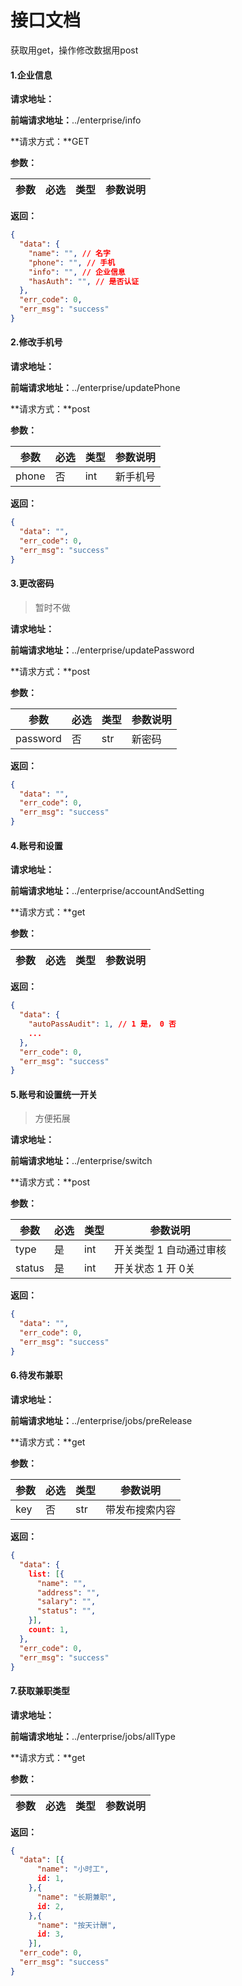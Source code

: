 # 接口文档

获取用get，操作修改数据用post

#### 1.企业信息

>

**请求地址：**

**前端请求地址：**../enterprise/info

**请求方式：**GET

**参数：**

| 参数 | 必选 | 类型 | 参数说明 |
| ---- | ---- | ---- | -------- |

**返回：**

```json
{
  "data": {
    "name": "", // 名字
    "phone": "", // 手机
    "info": "", // 企业信息
    "hasAuth": "", // 是否认证
  },
  "err_code": 0,
  "err_msg": "success"
}
```

#### 2.修改手机号

>

**请求地址：**

**前端请求地址：**../enterprise/updatePhone

**请求方式：**post

**参数：**

| 参数 | 必选 | 类型 | 参数说明 |
| ---- | ---- | ---- | -------- |
| phone         | 否   | int    | 新手机号     |

**返回：**

```json
{
  "data": "",
  "err_code": 0,
  "err_msg": "success"
}
```

#### 3.更改密码

> 暂时不做

**请求地址：**

**前端请求地址：**../enterprise/updatePassword

**请求方式：**post

**参数：**

| 参数 | 必选 | 类型 | 参数说明 |
| ---- | ---- | ---- | -------- |
| password         | 否   | str    | 新密码     |

**返回：**

```json
{
  "data": "",
  "err_code": 0,
  "err_msg": "success"
}
```

#### 4.账号和设置

>

**请求地址：**

**前端请求地址：**../enterprise/accountAndSetting

**请求方式：**get

**参数：**

| 参数 | 必选 | 类型 | 参数说明 |
| ---- | ---- | ---- | -------- |

**返回：**

```json
{
  "data": {
    "autoPassAudit": 1, // 1 是， 0 否
    ...
  },
  "err_code": 0,
  "err_msg": "success"
}
```

#### 5.账号和设置统一开关

> 方便拓展

**请求地址：**

**前端请求地址：**../enterprise/switch

**请求方式：**post

**参数：**

| 参数 | 必选 | 类型 | 参数说明 |
| ---- | ---- | ---- | -------- |
| type         | 是   | int    |  开关类型 1 自动通过审核    |
| status       | 是   | int    |  开关状态 1 开 0关    |

**返回：**

```json
{
  "data": "",
  "err_code": 0,
  "err_msg": "success"
}

```

#### 6.待发布兼职

>

**请求地址：**

**前端请求地址：**../enterprise/jobs/preRelease

**请求方式：**get

**参数：**

| 参数 | 必选 | 类型 | 参数说明 |
| ---- | ---- | ---- | -------- |
| key   | 否  | str    |  带发布搜索内容    |

**返回：**

```json
{
  "data": {
    list: [{
      "name": "",
      "address": "",
      "salary": "",
      "status": "",
    }],
    count: 1,
  },
  "err_code": 0,
  "err_msg": "success"
}
```

#### 7.获取兼职类型

>

**请求地址：**

**前端请求地址：**../enterprise/jobs/allType

**请求方式：**get

**参数：**

| 参数 | 必选 | 类型 | 参数说明 |
| ---- | ---- | ---- | -------- |

**返回：**

```json
{
  "data": [{
      "name": "小时工",
      id: 1,
    },{
      "name": "长期兼职",
      id: 2,
    },{
      "name": "按天计酬",
      id: 3,
    }],
  "err_code": 0,
  "err_msg": "success"
}
```
